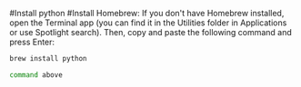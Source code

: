 #Install python
#Install Homebrew: 
If you don't have Homebrew installed, open the Terminal app 
(you can find it in the Utilities folder in Applications or use Spotlight search). 
Then, copy and paste the following command and press Enter:

``` bash
brew install python 

command above

